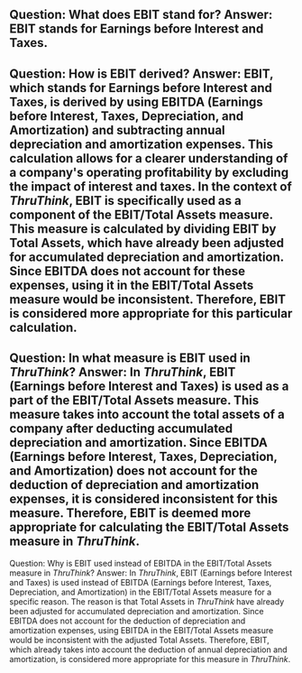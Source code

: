 Question: What does EBIT stand for?
Answer: EBIT stands for Earnings before Interest and Taxes.
---
Question: How is EBIT derived?
Answer: EBIT, which stands for Earnings before Interest and Taxes, is derived by using EBITDA (Earnings before Interest, Taxes, Depreciation, and Amortization) and subtracting annual depreciation and amortization expenses. This calculation allows for a clearer understanding of a company's operating profitability by excluding the impact of interest and taxes. In the context of *ThruThink*, EBIT is specifically used as a component of the EBIT/Total Assets measure. This measure is calculated by dividing EBIT by Total Assets, which have already been adjusted for accumulated depreciation and amortization. Since EBITDA does not account for these expenses, using it in the EBIT/Total Assets measure would be inconsistent. Therefore, EBIT is considered more appropriate for this particular calculation.
---
Question: In what measure is EBIT used in *ThruThink*?
Answer: In *ThruThink*, EBIT (Earnings before Interest and Taxes) is used as a part of the EBIT/Total Assets measure. This measure takes into account the total assets of a company after deducting accumulated depreciation and amortization. Since EBITDA (Earnings before Interest, Taxes, Depreciation, and Amortization) does not account for the deduction of depreciation and amortization expenses, it is considered inconsistent for this measure. Therefore, EBIT is deemed more appropriate for calculating the EBIT/Total Assets measure in *ThruThink*.
---
Question: Why is EBIT used instead of EBITDA in the EBIT/Total Assets measure in *ThruThink*?
Answer: In *ThruThink*, EBIT (Earnings before Interest and Taxes) is used instead of EBITDA (Earnings before Interest, Taxes, Depreciation, and Amortization) in the EBIT/Total Assets measure for a specific reason. The reason is that Total Assets in *ThruThink* have already been adjusted for accumulated depreciation and amortization. Since EBITDA does not account for the deduction of depreciation and amortization expenses, using EBITDA in the EBIT/Total Assets measure would be inconsistent with the adjusted Total Assets. Therefore, EBIT, which already takes into account the deduction of annual depreciation and amortization, is considered more appropriate for this measure in *ThruThink*.
